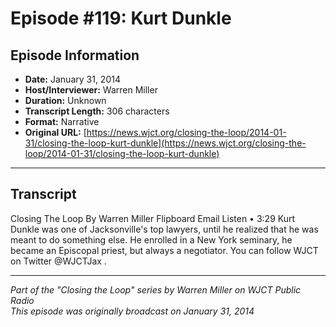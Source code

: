 # Episode #119: Kurt Dunkle



## Episode Information

- **Date:** January 31, 2014
- **Host/Interviewer:** Warren Miller
- **Duration:** Unknown
- **Transcript Length:** 306 characters
- **Format:** Narrative
- **Original URL:** [https://news.wjct.org/closing-the-loop/2014-01-31/closing-the-loop-kurt-dunkle](https://news.wjct.org/closing-the-loop/2014-01-31/closing-the-loop-kurt-dunkle)

---

## Transcript

Closing The Loop
By
Warren Miller
Flipboard
Email
Listen
•
3:29
Kurt Dunkle was one of Jacksonville's top lawyers, until he realized that he was meant to do something else.
He enrolled in a New York seminary, he became an Episcopal priest, but always a negotiator.
You can follow WJCT on Twitter
@WJCTJax
.

---

*Part of the "Closing the Loop" series by Warren Miller on WJCT Public Radio*  
*This episode was originally broadcast on January 31, 2014*
